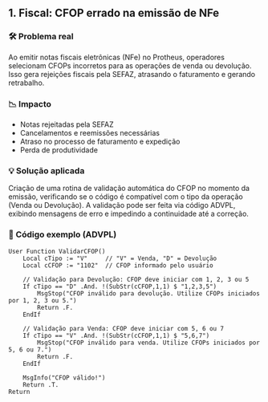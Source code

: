 ## 1. Fiscal: CFOP errado na emissão de NFe

### 🛠 Problema real
Ao emitir notas fiscais eletrônicas (NFe) no Protheus, operadores selecionam CFOPs incorretos para as operações de venda ou devolução. Isso gera rejeições fiscais pela SEFAZ, atrasando o faturamento e gerando retrabalho.

### 📉 Impacto
- Notas rejeitadas pela SEFAZ
- Cancelamentos e reemissões necessárias
- Atraso no processo de faturamento e expedição
- Perda de produtividade

### 💡 Solução aplicada
Criação de uma rotina de validação automática do CFOP no momento da emissão, verificando se o código é compatível com o tipo da operação (Venda ou Devolução). A validação pode ser feita via código ADVPL, exibindo mensagens de erro e impedindo a continuidade até a correção.

### 🧾 Código exemplo (ADVPL)

```advpl
User Function ValidarCFOP()
    Local cTipo := "V"     // "V" = Venda, "D" = Devolução
    Local cCFOP := "1102"  // CFOP informado pelo usuário

    // Validação para Devolução: CFOP deve iniciar com 1, 2, 3 ou 5
    If cTipo == "D" .And. !(SubStr(cCFOP,1,1) $ "1,2,3,5")
        MsgStop("CFOP inválido para devolução. Utilize CFOPs iniciados por 1, 2, 3 ou 5.")
        Return .F.
    EndIf

    // Validação para Venda: CFOP deve iniciar com 5, 6 ou 7
    If cTipo == "V" .And. !(SubStr(cCFOP,1,1) $ "5,6,7")
        MsgStop("CFOP inválido para venda. Utilize CFOPs iniciados por 5, 6 ou 7.")
        Return .F.
    EndIf

    MsgInfo("CFOP válido!")
    Return .T.
Return
